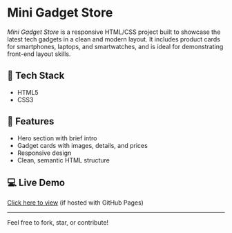 # Mini Gadget Store

*Mini Gadget Store* is a responsive HTML/CSS project built to showcase the latest tech gadgets in a clean and modern layout. It includes product cards for smartphones, laptops, and smartwatches, and is ideal for demonstrating front-end layout skills.

## 🔧 Tech Stack
- HTML5
- CSS3

## 📌 Features
- Hero section with brief intro
- Gadget cards with images, details, and prices
- Responsive design
- Clean, semantic HTML structure

## 💻 Live Demo
[Click here to view](file:///C:/Users/suhit/OneDrive/Desktop/PROJECTS/GADGET%20HUB/index.html) (if hosted with GitHub Pages)

---

Feel free to fork, star, or contribute!
